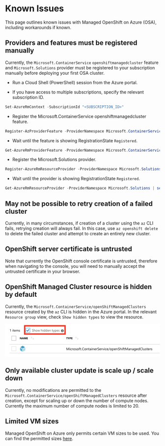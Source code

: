 # Known Issues

This page outlines known issues with Managed OpenShift on Azure (OSA), including
workarounds if known.

## Providers and features must be registered manually

Currently, the `Microsoft.ContainerService` `openshiftmanagedcluster` feature and `Microsoft.Solutions` provider must
be registered to your subscription manually before deploying your first OSA
cluster.

- Run a Cloud Shell (PowerShell) session from the Azure portal.

- If you have access to multiple subscriptions, specify the relevant
  subscription ID.

```powershell
Set-AzureRmContext -SubscriptionId "<SUBSCRIPTION_ID>"
```

- Register the Microsoft.ContainerService openshiftmanagedcluster feature.

```powershell
Register-AzProviderFeature -ProviderNamespace Microsoft.ContainerService -FeatureName openshiftmanagedcluster
```

- Wait until the feature is showing RegistrationState `Registered`.

```powershell
Get-AzureRmProviderFeature -ProviderNamespace Microsoft.ContainerService -FeatureName openshiftmanagedcluster | select RegistrationState
```

- Register the Microsoft.Solutions provider.

```powershell
Register-AzureRmResourceProvider -ProviderNamespace Microsoft.Solutions
```

- Wait until the provider is showing RegistrationState `Registered`.

```powershell
Get-AzureRmResourceProvider -ProviderNamespace Microsoft.Solutions | select RegistrationState
```

## May not be possible to retry creation of a failed cluster

Currently, in many circumstances, if creation of a cluster using the `az` CLI
fails, retrying creation will always fail.  In this case, use `az openshift
delete` to delete the failed cluster and attempt to create an entirely new
cluster.

## OpenShift server certificate is untrusted

Note that currently the OpenShift console certificate is untrusted, therefore
when navigating to the console, you will need to manually accept the untrusted
certificate in your browser.

## OpenShift Managed Cluster resource is hidden by default

Currently, the `Microsoft.ContainerService/openShiftManagedClusters` resource
created by the `az` CLI is hidden in the Azure portal.  In the relevant
`Resource group` view, check `Show hidden types` to view the resource.

![Hidden Type](./media/OSA_Portal_HiddenType.png)

## Only available cluster update is scale up / scale down

Currently, no modifications are permitted to the
`Microsoft.ContainerService/openShiftManagedClusters` resource after creation,
except for scaling up or down the number of compute nodes.  Currently the
maximum number of compute nodes is limited to 20.

## Limited VM sizes

Managed OpenShift on Azure only permits certain VM sizes to be used.  You can
find the permitted sizes [here](./supported-resources.md#azure--vm-sizes).
